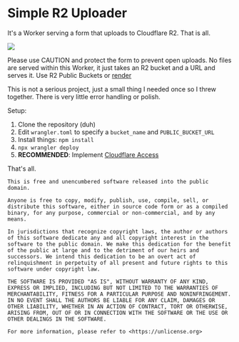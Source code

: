 # Simple R2 Uploader

It's a Worker serving a form that uploads to Cloudflare R2. That is all.

![](https://up.erisa.uk/firefox_2u3fyO8EEA.png)

Please use CAUTION and protect the form to prevent open uploads. No files are served within this Worker, it just takes an R2 bucket and a URL and serves it. Use R2 Public Buckets or [render](https://github.com/kotx/render)

This is not a serious project, just a small thing I needed once so I threw together. There is very little error handling or polish.

Setup:

1. Clone the repository (duh)
2. Edit `wrangler.toml` to specify a `bucket_name` and `PUBLIC_BUCKET_URL`
3. Install things: `npm install`
4. `npx wrangler deploy`
5. **RECOMMENDED**: Implement [Cloudflare Access](https://developers.cloudflare.com/cloudflare-one/policies/access/)

That's all.

```
This is free and unencumbered software released into the public domain.

Anyone is free to copy, modify, publish, use, compile, sell, or
distribute this software, either in source code form or as a compiled
binary, for any purpose, commercial or non-commercial, and by any
means.

In jurisdictions that recognize copyright laws, the author or authors
of this software dedicate any and all copyright interest in the
software to the public domain. We make this dedication for the benefit
of the public at large and to the detriment of our heirs and
successors. We intend this dedication to be an overt act of
relinquishment in perpetuity of all present and future rights to this
software under copyright law.

THE SOFTWARE IS PROVIDED "AS IS", WITHOUT WARRANTY OF ANY KIND,
EXPRESS OR IMPLIED, INCLUDING BUT NOT LIMITED TO THE WARRANTIES OF
MERCHANTABILITY, FITNESS FOR A PARTICULAR PURPOSE AND NONINFRINGEMENT.
IN NO EVENT SHALL THE AUTHORS BE LIABLE FOR ANY CLAIM, DAMAGES OR
OTHER LIABILITY, WHETHER IN AN ACTION OF CONTRACT, TORT OR OTHERWISE,
ARISING FROM, OUT OF OR IN CONNECTION WITH THE SOFTWARE OR THE USE OR
OTHER DEALINGS IN THE SOFTWARE.

For more information, please refer to <https://unlicense.org>
```